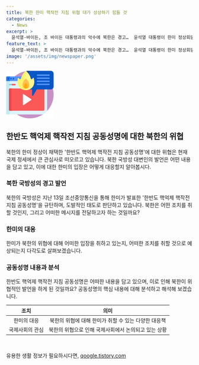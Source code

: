 ```yaml
---
title: 북한 한미 핵작전 지침 위협 대가 상상하기 힘들 것
categories:
  - News
excerpt: >
  윤석열-바이든, 조 바이든 대통령과의 악수에 북한은 경고…  윤석열 대통령이 한미 정상회담에서 조 바이든 미국 대통령과 악수한 가운데 북한이 핵 도발에 대응하는 한반도 핵억제 핵작전 지침 공동성명을 채택한 것에 대해 강력히 비판하며 경고했다. 북한 국방성 대변인은 한미의 도발적 태도를 규탄하고 핵억제 태세를 상향시켜 억제력을 강화할 것을 요구했다. 이에 윤석열 대통령은 적대 국가들에 경고를 발했으며, 한반도 핵억제 핵작전 지침은 미국의 핵 자산에 한반도 임무를 전시하고 핵전력 기반으로 양국 동맹을 격상하는 내용을 담고 있다.
feature_text: >
  윤석열-바이든, 조 바이든 대통령과의 악수에 북한은 경고…  윤석열 대통령이 한미 정상회담에서 조 바이든 미국 대통령과 악수한 가운데 북한이 핵 도발에 대응하는 한반도 핵억제 핵작전 지침 공동성명을 채택한 것에 대해 강력히 비판하며 경고했다. 북한 국방성 대변인은 한미의 도발적 태도를 규탄하고 핵억제 태세를 상향시켜 억제력을 강화할 것을 요구했다. 이에 윤석열 대통령은 적대 국가들에 경고를 발했으며, 한반도 핵억제 핵작전 지침은 미국의 핵 자산에 한반도 임무를 전시하고 핵전력 기반으로 양국 동맹을 격상하는 내용을 담고 있다.
image: '/assets/img/newspaper.png'
---
```


<p><img src="/assets/img/news.png" alt="rentncar 속보" /></p>

<h2 data-ke-size="size26">한반도 핵억제 핵작전 지침 공동성명에 대한 북한의 위협</h2>

<p data-ke-size="size16">북한의 한미 정상이 채택한 '한반도 핵억제 핵작전 지침 공동성명'에 대한 위협은 현재 국제 정세에서 큰 관심사로 떠오르고 있습니다. 북한 국방성 대변인의 발언은 어떤 내용을 담고 있고, 이에 대한 한미의 입장은 어떻게 대응할지 알아봅시다.</p>

<h3>북한 국방성의 경고 발언</h3>

<p data-ke-size="size16">북한의 국방성은 지난 13일 조선중앙통신을 통해 한미가 발표한 '한반도 핵억제 핵작전 지침 공동성명'을 규탄하며, 도발적인 태도로 판단하고 있습니다. 북한은 어떤 조치를 취할 것인지, 그리고 어떠한 메시지를 전달하고자 하는 것일까요?</p>

<h3>한미의 대응</h3>

<p data-ke-size="size16">한미가 북한의 위협에 대해 어떠한 입장을 취하고 있는지, 어떠한 조치를 취할 것으로 예상되는지 다각도로 살펴보겠습니다.</p>

<h3>공동성명 내용과 분석</h3>

<p data-ke-size="size16">한반도 핵억제 핵작전 지침 공동성명은 어떠한 내용을 담고 있으며, 이로 인해 북한이 위협적인 발언을 하게 된 것일까요? 공동성명의 핵심 내용에 대해 분석하고 해석해 보겠습니다.</p>

<table>
    <thead>
        <tr>
            <th style="text-align: center;">조치</th>
            <th style="text-align: center;">의미</th>
        </tr>
    </thead>
    <tbody>
        <tr>
            <td style="text-align: center;">한미의 대응</td>
            <td style="text-align: center;">북한의 위협에 대해 한미가 취할 수 있는 다양한 대응책</td>
        </tr>
        <tr>
            <td style="text-align: center;">국제사회의 관심</td>
            <td style="text-align: center;">북한의 위협으로 인해 국제사회에서 논의되고 있는 상황</td>
        </tr>
    </tbody>
</table>

<p data-ke-size="size16">&nbsp;</p>
유용한 생활 정보가 필요하시다면, <a href="https://qoogle.tistory.com" rel="dofollow">qoogle.tistory.com</a>


